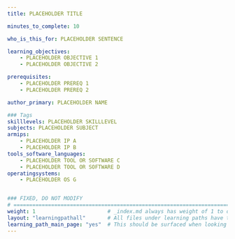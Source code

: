 ```yaml
---
title: PLACEHOLDER TITLE

minutes_to_complete: 10

who_is_this_for: PLACEHOLDER SENTENCE

learning_objectives: 
    - PLACEHOLDER OBJECTIVE 1
    - PLACEHOLDER OBJECTIVE 2

prerequisites:
    - PLACEHOLDER PREREQ 1
    - PLACEHOLDER PREREQ 2

author_primary: PLACEHOLDER NAME

### Tags
skilllevels: PLACEHOLDER SKILLLEVEL
subjects: PLACEHOLDER SUBJECT
armips:
    - PLACEHOLDER IP A
    - PLACEHOLDER IP B
tools_software_languages:
    - PLACEHOLDER TOOL OR SOFTWARE C
    - PLACEHOLDER TOOL OR SOFTWARE D
operatingsystems:
    - PLACEHOLDER OS G


### FIXED, DO NOT MODIFY
# ================================================================================
weight: 1                       # _index.md always has weight of 1 to order correctly
layout: "learningpathall"       # All files under learning paths have this same wrapper
learning_path_main_page: "yes"  # This should be surfaced when looking for related content. Only set for _index.md of learning path content.
---
```


